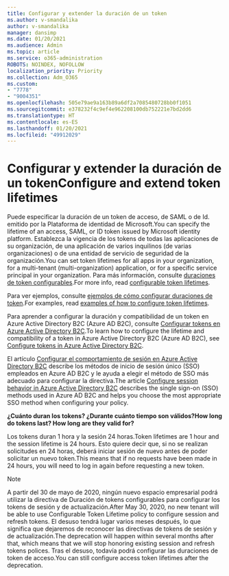 ```yaml
---
title: Configurar y extender la duración de un token
ms.author: v-smandalika
author: v-smandalika
manager: dansimp
ms.date: 01/20/2021
ms.audience: Admin
ms.topic: article
ms.service: o365-administration
ROBOTS: NOINDEX, NOFOLLOW
localization_priority: Priority
ms.collection: Adm_O365
ms.custom:
- "7778"
- "9004351"
ms.openlocfilehash: 505e79ae9a163b89a6df2a7085480728bb0f1051
ms.sourcegitcommit: e378232f4c9ef4e962208100db752221e7bd2dd6
ms.translationtype: HT
ms.contentlocale: es-ES
ms.lasthandoff: 01/20/2021
ms.locfileid: "49912029"
---
```

# <a name="configure-and-extend-token-lifetimes"></a><span data-ttu-id="2c849-102">Configurar y extender la duración de un token</span><span class="sxs-lookup"><span data-stu-id="2c849-102">Configure and extend token lifetimes</span></span>

<span data-ttu-id="2c849-103">Puede especificar la duración de un token de acceso, de SAML o de Id. emitido por la Plataforma de identidad de Microsoft.</span><span class="sxs-lookup"><span data-stu-id="2c849-103">You can specify the lifetime of an access, SAML, or ID token issued by Microsoft identity platform.</span></span> <span data-ttu-id="2c849-104">Establezca la vigencia de los tokens de todas las aplicaciones de su organización, de una aplicación de varios inquilinos (de varias organizaciones) o de una entidad de servicio de seguridad de la organización.</span><span class="sxs-lookup"><span data-stu-id="2c849-104">You can set token lifetimes for all apps in your organization, for a multi-tenant (multi-organization) application, or for a specific service principal in your organization.</span></span> <span data-ttu-id="2c849-105">Para más información, consulte [duraciones de token configurables](https://docs.microsoft.com/azure/active-directory/develop/active-directory-configurable-token-lifetimes).</span><span class="sxs-lookup"><span data-stu-id="2c849-105">For more info, read [configurable token lifetimes](https://docs.microsoft.com/azure/active-directory/develop/active-directory-configurable-token-lifetimes).</span></span>

<span data-ttu-id="2c849-106">Para ver ejemplos, consulte [ejemplos de cómo configurar duraciones de token](https://docs.microsoft.com/azure/active-directory/develop/configure-token-lifetimes).</span><span class="sxs-lookup"><span data-stu-id="2c849-106">For examples, read [examples of how to configure token lifetimes](https://docs.microsoft.com/azure/active-directory/develop/configure-token-lifetimes).</span></span>

<span data-ttu-id="2c849-107">Para aprender a configurar la duración y compatibilidad de un token en Azure Active Directory B2C (Azure AD B2C), consulte [Configurar tokens en Azure Active Directory B2C](https://docs.microsoft.com/azure/active-directory-b2c/configure-tokens?pivots=b2c-user-flow).</span><span class="sxs-lookup"><span data-stu-id="2c849-107">To learn how to configure the lifetime and compatibility of a token in Azure Active Directory B2C (Azure AD B2C), see [Configure tokens in Azure Active Directory B2C](https://docs.microsoft.com/azure/active-directory-b2c/configure-tokens?pivots=b2c-user-flow).</span></span>

<span data-ttu-id="2c849-108">El artículo [Configurar el comportamiento de sesión en Azure Active Directory B2C](https://docs.microsoft.com/azure/active-directory-b2c/session-behavior?pivots=b2c-user-flow) describe los métodos de inicio de sesión único (SSO) empleados en Azure AD B2C y le ayuda a elegir el método de SSO más adecuado para configurar la directiva.</span><span class="sxs-lookup"><span data-stu-id="2c849-108">The article [Configure session behavior in Azure Active Directory B2C](https://docs.microsoft.com/azure/active-directory-b2c/session-behavior?pivots=b2c-user-flow) describes the single sign-on (SSO) methods used in Azure AD B2C and helps you choose the most appropriate SSO method when configuring your policy.</span></span>

<span data-ttu-id="2c849-109">**¿Cuánto duran los tokens? ¿Durante cuánto tiempo son válidos?**</span><span class="sxs-lookup"><span data-stu-id="2c849-109">**How long do tokens last? How long are they valid for?**</span></span>

<span data-ttu-id="2c849-110">Los tokens duran 1 hora y la sesión 24 horas.</span><span class="sxs-lookup"><span data-stu-id="2c849-110">Token lifetimes are 1 hour and the session lifetime is 24 hours.</span></span> <span data-ttu-id="2c849-111">Esto quiere decir que, si no se realizan solicitudes en 24 horas, deberá iniciar sesión de nuevo antes de poder solicitar un nuevo token.</span><span class="sxs-lookup"><span data-stu-id="2c849-111">This means that if no requests have been made in 24 hours, you will need to log in again before requesting a new token.</span></span>

> [!NOTE]
> <span data-ttu-id="2c849-112">A partir del 30 de mayo de 2020, ningún nuevo espacio empresarial podrá utilizar la directiva de Duración de tokens configurables para configurar los tokens de sesión y de actualización.</span><span class="sxs-lookup"><span data-stu-id="2c849-112">After May 30, 2020, no new tenant will be able to use Configurable Token Lifetime policy to configure session and refresh tokens.</span></span> <span data-ttu-id="2c849-113">El desuso tendrá lugar varios meses después, lo que significa que dejaremos de reconocer las directivas de tokens de sesión y de actualización.</span><span class="sxs-lookup"><span data-stu-id="2c849-113">The deprecation will happen within several months after that, which means that we will stop honoring existing session and refresh tokens polices.</span></span> <span data-ttu-id="2c849-114">Tras el desuso, todavía podrá configurar las duraciones de token de acceso.</span><span class="sxs-lookup"><span data-stu-id="2c849-114">You can still configure access token lifetimes after the deprecation.</span></span>






